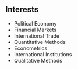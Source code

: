 ## Interests
- Political Economy
- Financial Markets
- International Trade
- Quantitative Methods
- Econometrics
- International Institutions
- Qualitative Methods
